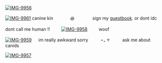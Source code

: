 <a href="https://ibb.co/mXQhwRY"><img src="https://i.ibb.co/b2pNZ6y/IMG-9956.png" alt="IMG-9956" border="0"></a>

<a href="https://imgbb.com/"><img src="https://i.ibb.co/ZKhb411/IMG-9961.gif" alt="IMG-9961" border="0"></a> canine kin 　 　　 ꩜  　 　 　 sign my <a href=https://canismalice.atabook.org>guestbook</a>. or dont idc
<p>dont call me human  !!  　 　<a href="https://imgbb.com/"><img src="https://i.ibb.co/YBT9K9G/IMG-9958.gif" alt="IMG-9958" border="0"></a>  　 　woof</p>
<p><a href="https://imgbb.com/"><img src="https://i.ibb.co/pWsY7Qc/IMG-9959.gif" alt="IMG-9959" border="0"></a>  　 im really awkward sorry   　 　 ⋆₊ ♱   　 　  ask me about canids</p>

<a href="https://ibb.co/LPkCnp3"><img src="https://i.ibb.co/DbV75KZ/IMG-9957.png" alt="IMG-9957" border="0"></a>
